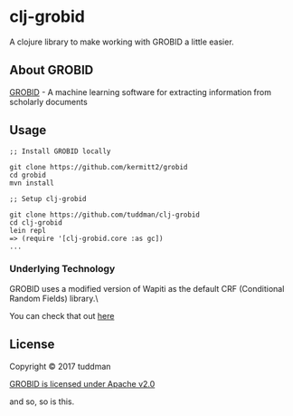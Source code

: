# clj-grobid

A clojure library to make working with GROBID a little easier.

## About GROBID

[GROBID](https://github.com/kermitt2/grobid) - A machine learning software for extracting information from scholarly documents

## Usage

```
;; Install GROBID locally

git clone https://github.com/kermitt2/grobid
cd grobid
mvn install

;; Setup clj-grobid

git clone https://github.com/tuddman/clj-grobid
cd clj-grobid
lein repl
=> (require '[clj-grobid.core :as gc])
...

```

### Underlying Technology

GROBID uses a modified version of Wapiti as the default CRF (Conditional Random Fields) library.\

You can check that out [here](https://github.com/kermitt2/Wapiti)

## License

Copyright © 2017 tuddman

[GROBID is licensed under Apache v2.0](https://github.com/kermitt2/grobid/blob/master/LICENSE)

and so, so is this.

